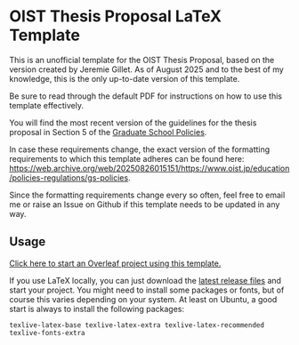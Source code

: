 # OIST Thesis Proposal LaTeX Template

This is an unofficial template for the OIST Thesis Proposal, based on the
version created by Jeremie Gillet. As of August 2025 and to the best of my
knowledge, this is the only up-to-date version of this template.

Be sure to read through the default PDF for instructions on how to use
this template effectively.

You will find the most recent version of the guidelines for the thesis proposal
in Section 5 of the [Graduate School Policies](https://www.oist.jp/education/policies-regulations/gs-policies).

In case these requirements change, the exact version of the formatting
requirements to which this template adheres can be found here:
https://web.archive.org/web/20250826015151/https://www.oist.jp/education/policies-regulations/gs-policies.

Since the formatting requirements change every so often, feel free to email
me or raise an Issue on Github if this template needs to be updated in any way.

## Usage

[Click here to start an Overleaf project using this template.](https://www.overleaf.com/docs?snip_uri=https://github.com/Jfeatherstone/LaTeX-template-phd-thesis-proposal/releases/download/v0.3/LaTeX-template-phd-thesis-proposal_v0.3.zip)

If you use LaTeX locally, you can just download the [latest release files](https://github.com/Jfeatherstone/LaTeX-template-phd-thesis-proposal/releases)
and start your project. You might need to install some packages or fonts,
but of course this varies depending on your system. At least on Ubuntu,
a good start is always to install the following packages:

```
texlive-latex-base texlive-latex-extra texlive-latex-recommended texlive-fonts-extra
```
